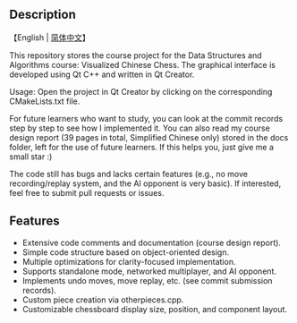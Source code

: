 ## Description

【English | [简体中文](./README.md)】

This repository stores the course project for the Data Structures and Algorithms course: Visualized Chinese Chess. The graphical interface is developed using Qt C++ and written in Qt Creator.

Usage: Open the project in Qt Creator by clicking on the corresponding CMakeLists.txt file.

For future learners who want to study, you can look at the commit records step by step to see how I implemented it. You can also read my course design report (39 pages in total, Simplified Chinese only) stored in the docs folder, left for the use of future learners. If this helps you, just give me a small star :)

The code still has bugs and lacks certain features (e.g., no move recording/replay system, and the AI opponent is very basic). If interested, feel free to submit pull requests or issues.

## Features

- Extensive code comments and documentation (course design report).
- Simple code structure based on object-oriented design.
- Multiple optimizations for clarity-focused implementation.
- Supports standalone mode, networked multiplayer, and AI opponent.
- Implements undo moves, move replay, etc. (see commit submission records).
- Custom piece creation via otherpieces.cpp.
- Customizable chessboard display size, position, and component layout.



